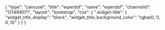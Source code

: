 {
    "type": "carousel",
    "title": "eqwrdsf",
    "name": "eqwrdsf",
    "channelId": "121494071",
    "layout": "bootstrap",
    "css": {
        ".widget-title": {
            "widget_title_display": "block",
            "widget_title_background_color": "rgba(0, 0, 0, 0)"
        }
    }
}
